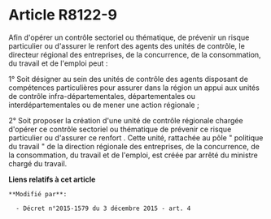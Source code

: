 # Article R8122-9

Afin d'opérer un contrôle sectoriel ou thématique, de prévenir un risque particulier ou d'assurer le renfort des agents des
unités de contrôle, le directeur régional des entreprises, de la concurrence, de la consommation, du travail et de l'emploi
peut : 

1° Soit désigner au sein des unités de contrôle des agents disposant de compétences particulières pour assurer dans la région
un appui aux unités de contrôle infra-départementales, départementales ou interdépartementales ou de mener une action
régionale ; 

2° Soit proposer la création d'une unité de contrôle régionale chargée d'opérer ce contrôle sectoriel ou thématique de
prévenir ce risque particulier ou d'assurer ce renfort . Cette unité, rattachée au pôle " politique du travail " de la
direction régionale des entreprises, de la concurrence, de la consommation, du travail et de l'emploi, est créée par arrêté
du ministre chargé du travail.

**Liens relatifs à cet article**

	**Modifié par**:

	  - Décret n°2015-1579 du 3 décembre 2015 - art. 4
